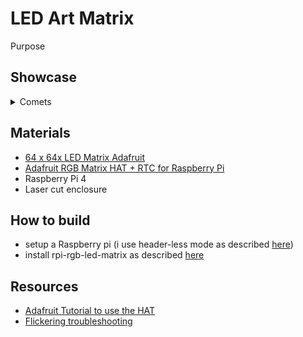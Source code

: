 # LED Art Matrix


Purpose



## Showcase
<details >
  <summary>Comets</summary>
<img src="/vid/test_vid.gif" width="300"/>
</details>

## Materials
- [64 x 64x LED Matrix Adafruit](https://www.adafruit.com/product/4732)
- [Adafruit RGB Matrix HAT + RTC for Raspberry Pi](https://www.adafruit.com/product/2345)
- Raspberry Pi 4
- Laser cut enclosure


## How to build
- setup a Raspberry pi (i use header-less mode as described [here](https://www.tomshardware.com/reviews/raspberry-pi-headless-setup-how-to,6028.html))
- install rpi-rgb-led-matrix as described [here](https://learn.adafruit.com/adafruit-rgb-matrix-plus-real-time-clock-hat-for-raspberry-pi/driving-matrices#step-6-log-into-your-pi-to-install-and-run-software-1745233)





## Resources
- [Adafruit Tutorial to use the HAT](https://learn.adafruit.com/adafruit-rgb-matrix-plus-real-time-clock-hat-for-raspberry-pi)
- [Flickering troubleshooting](https://github.com/hzeller/rpi-rgb-led-matrix/tree/master#troubleshooting)

